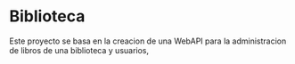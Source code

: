 # Biblioteca
Este proyecto se basa en la creacion de una WebAPI para la administracion de libros de una biblioteca y usuarios, 


